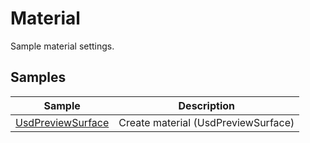 # Material

Sample material settings.     

## Samples

|Sample|Description|     
|---|---|     
|[UsdPreviewSurface](./UsdPreviewSurface/readme.md)|Create material (UsdPreviewSurface)|     

